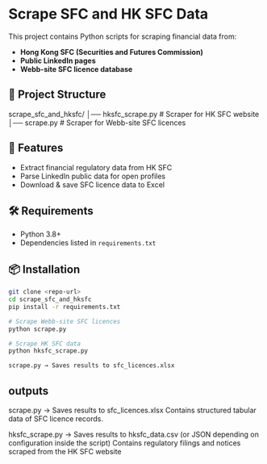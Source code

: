 # Scrape SFC and HK SFC Data

This project contains Python scripts for scraping financial data from:
- **Hong Kong SFC (Securities and Futures Commission)**
- **Public LinkedIn pages**
- **Webb-site SFC licence database**

## 📂 Project Structure
scrape_sfc_and_hksfc/
│── hksfc_scrape.py # Scraper for HK SFC website
│── scrape.py # Scraper for Webb-site SFC licences


## 🚀 Features
- Extract financial regulatory data from HK SFC
- Parse LinkedIn public data for open profiles
- Download & save SFC licence data to Excel

## 🛠 Requirements
- Python 3.8+
- Dependencies listed in `requirements.txt`

## 📦 Installation
```bash
git clone <repo-url>
cd scrape_sfc_and_hksfc
pip install -r requirements.txt

# Scrape Webb-site SFC licences
python scrape.py

# Scrape HK SFC data
python hksfc_scrape.py

scrape.py → Saves results to sfc_licences.xlsx
```
## outputs
scrape.py → Saves results to sfc_licences.xlsx
Contains structured tabular data of SFC licence records.

hksfc_scrape.py → Saves results to hksfc_data.csv (or JSON depending on configuration inside the script)
Contains regulatory filings and notices scraped from the HK SFC website


